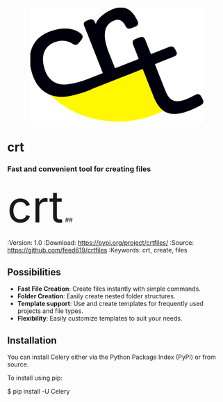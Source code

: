<p align="center">
<img src="docs/crt_logo_dark_blue.png" />
</p>

<p align="center">
        <h1>crt</h1> 
        <h3>Fast and convenient tool for creating files</h3>
</p>
<span style="font-size:100px;">crt</span>
##

:Version: 1.0
:Download: https://pypi.org/project/crtfiles/
:Source: https://github.com/feed619/crtfiles
:Keywords: crt, create, files

## Possibilities

- **Fast File Creation**: Create files instantly with simple commands.
- **Folder Creation**: Easily create nested folder structures.
- **Template support**: Use and create templates for frequently used projects and file types.
- **Flexibility**: Easily customize templates to suit your needs.

## Installation

You can install Celery either via the Python Package Index (PyPI) or from source.

To install using pip:

$ pip install -U Celery
